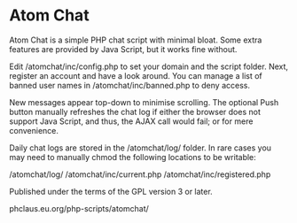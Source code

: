 # Atom Chat

Atom Chat is a simple PHP chat script with minimal bloat. Some extra features are provided by Java Script, but it works fine without.

Edit /atomchat/inc/config.php to set your domain and the script folder. Next, register an account and have a look around. You can manage a list of banned user names in /atomchat/inc/banned.php to deny access.

New messages appear top-down to minimise scrolling. The optional Push button manually refreshes the chat log if either the browser does not support Java Script, and thus, the AJAX call would fail; or for mere convenience.

Daily chat logs are stored in the /atomchat/log/ folder. In rare cases you may need to manually chmod the following locations to be writable: 

/atomchat/log/
/atomchat/inc/current.php
/atomchat/inc/registered.php


Published under the terms of the GPL version 3 or later.

phclaus.eu.org/php-scripts/atomchat/
